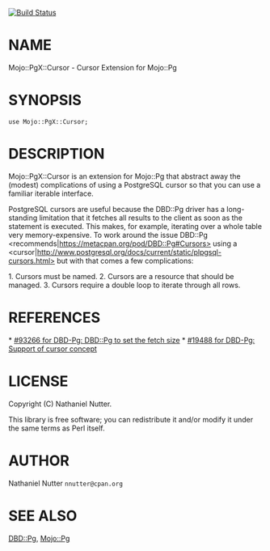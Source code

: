 [![Build Status](https://travis-ci.org/nnutter/mojo-pgx-cursor.svg?branch=master)](https://travis-ci.org/nnutter/mojo-pgx-cursor)
# NAME

Mojo::PgX::Cursor - Cursor Extension for Mojo::Pg

# SYNOPSIS

    use Mojo::PgX::Cursor;

# DESCRIPTION

Mojo::PgX::Cursor is an extension for Mojo::Pg that abstract away the (modest)
complications of using a PostgreSQL cursor so that you can use a familiar
iterable interface.

PostgreSQL cursors are useful because the DBD::Pg driver has a long-standing
limitation that it fetches all results to the client as soon as the statement
is executed.  This makes, for example, iterating over a whole table very
memory-expensive.  To work around the issue DBD::Pg
&lt;recommends|https://metacpan.org/pod/DBD::Pg#Cursors> using a
&lt;cursor|http://www.postgresql.org/docs/current/static/plpgsql-cursors.html> but
with that comes a few complications:

1\. Cursors must be named.
2\. Cursors are a resource that should be managed.
3\. Cursors require a double loop to iterate through all rows.

# REFERENCES

\* [#93266 for DBD-Pg: DBD::Pg to set the fetch size](https://rt.cpan.org/Public/Bug/Display.html?id=93266)
\* [#19488 for DBD-Pg: Support of cursor concept](https://rt.cpan.org/Public/Bug/Display.html?id=19488)

# LICENSE

Copyright (C) Nathaniel Nutter.

This library is free software; you can redistribute it and/or modify
it under the same terms as Perl itself.

# AUTHOR

Nathaniel Nutter `nnutter@cpan.org`

# SEE ALSO

[DBD::Pg](https://metacpan.org/pod/DBD::Pg), [Mojo::Pg](https://metacpan.org/pod/Mojo::Pg)
